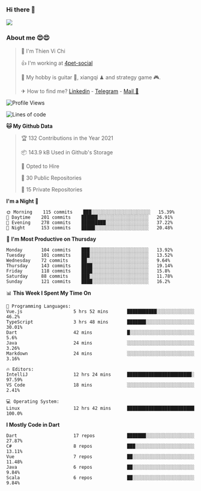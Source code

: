 ### Hi there 👋
![](https://media1.tenor.com/images/9aa4aee77151757a310fcdb4b8fd2a0a/tenor.gif?itemid=12671405)

### About me 😍😍

> 🙎 I'm Thien Vi Chi
> 
> 👍 I'm working at [4pet-social](https://github.com/4pet-social)
>
> 🥞 My hobby is guitar 🎸, xiangqi ♟ and strategy game 🎮.
> 
> ✈ How to find me? [Linkedin](https://www.linkedin.com/in/tvc12/) - [Telegram](https://t.me/yeutham212) - [Mail 📧](mailto:meomeocf98@gmail.com)
> 

<!--START_SECTION:waka-->
![Profile Views](http://img.shields.io/badge/Profile%20Views-5-blue)

![Lines of code](https://img.shields.io/badge/From%20Hello%20World%20I%27ve%20Written-729878%20lines%20of%20code-blue)

**🐱 My Github Data** 

> 🏆 132 Contributions in the Year 2021
 > 
> 📦 143.9 kB Used in Github's Storage 
 > 
> 💼 Opted to Hire
 > 
> 📜 30 Public Repositories 
 > 
> 🔑 15 Private Repositories  
 > 
**I'm a Night 🦉** 

```text
🌞 Morning    115 commits    ███░░░░░░░░░░░░░░░░░░░░░░   15.39% 
🌆 Daytime    201 commits    ██████░░░░░░░░░░░░░░░░░░░   26.91% 
🌃 Evening    278 commits    █████████░░░░░░░░░░░░░░░░   37.22% 
🌙 Night      153 commits    █████░░░░░░░░░░░░░░░░░░░░   20.48%

```
📅 **I'm Most Productive on Thursday** 

```text
Monday       104 commits    ███░░░░░░░░░░░░░░░░░░░░░░   13.92% 
Tuesday      101 commits    ███░░░░░░░░░░░░░░░░░░░░░░   13.52% 
Wednesday    72 commits     ██░░░░░░░░░░░░░░░░░░░░░░░   9.64% 
Thursday     143 commits    ████░░░░░░░░░░░░░░░░░░░░░   19.14% 
Friday       118 commits    ████░░░░░░░░░░░░░░░░░░░░░   15.8% 
Saturday     88 commits     ███░░░░░░░░░░░░░░░░░░░░░░   11.78% 
Sunday       121 commits    ████░░░░░░░░░░░░░░░░░░░░░   16.2%

```


📊 **This Week I Spent My Time On** 

```text
💬 Programming Languages: 
Vue.js                   5 hrs 52 mins       ███████████░░░░░░░░░░░░░░   46.2% 
TypeScript               3 hrs 48 mins       ███████░░░░░░░░░░░░░░░░░░   30.01% 
Dart                     42 mins             █░░░░░░░░░░░░░░░░░░░░░░░░   5.6% 
Java                     24 mins             ░░░░░░░░░░░░░░░░░░░░░░░░░   3.26% 
Markdown                 24 mins             ░░░░░░░░░░░░░░░░░░░░░░░░░   3.16%

🔥 Editors: 
IntelliJ                 12 hrs 24 mins      ████████████████████████░   97.59% 
VS Code                  18 mins             ░░░░░░░░░░░░░░░░░░░░░░░░░   2.41%

💻 Operating System: 
Linux                    12 hrs 42 mins      █████████████████████████   100.0%

```

**I Mostly Code in Dart** 

```text
Dart                     17 repos            ███████░░░░░░░░░░░░░░░░░░   27.87% 
C#                       8 repos             ███░░░░░░░░░░░░░░░░░░░░░░   13.11% 
Vue                      7 repos             ██░░░░░░░░░░░░░░░░░░░░░░░   11.48% 
Java                     6 repos             ██░░░░░░░░░░░░░░░░░░░░░░░   9.84% 
Scala                    6 repos             ██░░░░░░░░░░░░░░░░░░░░░░░   9.84%

```



<!--END_SECTION:waka-->